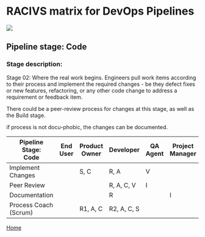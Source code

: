 # __RACIVS matrix for DevOps Pipelines__   

<img src="https://user-images.githubusercontent.com/10748736/112030685-6c81be80-8b32-11eb-94b8-c2c01b8f4581.png">

## __Pipeline stage:__  Code  
### __Stage description:__  
Stage 02: Where the real work begins. Engineers pull work items according to their process and implement the required changes - be they defect fixes or new features, refactoring, or any other code change to address a requirement or feedback item.  
  
There could be a peer-review process for changes at this stage, as well as the Build stage.

if process is not docu-phobic, the changes can be documented.

| Pipeline Stage:<br>Code      | End User | Product Owner | Developer  | QA Agent | Project Manager | System Admin |
|----------------------------- |--------- |-------------- |----------- |--------- |---------------- |------------- |
| Implement Changes            |          | S, C          | R, A       | V        |                 |              |
| Peer Review                  |          |               | R, A, C, V | I        |                 |              |
| Documentation                |          |               | R          |          | I               |              |
| Process Coach (Scrum)        |          | R1, A, C      | R2, A, C, S |          |                 |              |
  
  
[Home](../index.md)  

